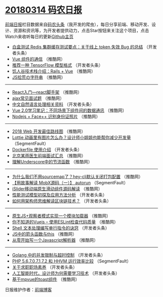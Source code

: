 # [20180314 码农日报](http://hao.caibaojian.com/date/2018/03/14)

[前端日报](http://caibaojian.com/c/news)栏目数据来自[码农头条](http://hao.caibaojian.com/)（我开发的爬虫），每日分享前端、移动开发、设计、资源和资讯等，为开发者提供动力，点击Star按钮来关注这个项目，点击Watch来收听每日的更新[Github主页](https://github.com/kujian/frontendDaily)
* [白盒测试 Redis 集群缓存测试要点：关于线上 token 失效 Bug 的总结](http://hao.caibaojian.com/67046.html) （开发者头条）
* [Vue 组件的通信](http://hao.caibaojian.com/67095.html) （推酷网）
* [推荐一种 TensorFlow 模型格式](http://hao.caibaojian.com/67053.html) （开发者头条）
* [饥人谷技术栈介绍：Rails + Vue](http://hao.caibaojian.com/67090.html) （推酷网）
* [JS拾荒の字符串](http://hao.caibaojian.com/67101.html) （推酷网）

***
* [React入门&#8212;react脚手架](http://hao.caibaojian.com/67102.html) （推酷网）
* [ajax常见面试题](http://hao.caibaojian.com/67097.html) （推酷网）
* [中文自然语言处理相关资料](http://hao.caibaojian.com/67055.html) （开发者头条）
* [Vue 2.0学习笔记：不同场景下组件间的数据通讯](http://hao.caibaojian.com/67085.html) （推酷网）
* [Nodejs + Face++ 识别身份证照片](http://hao.caibaojian.com/67088.html) （推酷网）

***
* [2018 Web 开发最佳路线图](http://hao.caibaojian.com/67086.html) （推酷网）
* [Lottie 动画里有图片怎么办？设计师小姐姐也能帮你减少开发量](http://hao.caibaojian.com/67039.html) （SegmentFault）
* [Dockerfile 使用介绍](http://hao.caibaojian.com/67051.html) （开发者头条）
* [北京某雨医生前端面试汇总](http://hao.caibaojian.com/67104.html) （推酷网）
* [理解Underscore中的节流函数](http://hao.caibaojian.com/67094.html) （推酷网）

***
* [为什么我们不用sourcemap了？hey-cli默认关闭打包配置](http://hao.caibaojian.com/67105.html) （推酷网）
* [【用故事解读 MobX源码（一）】 autorun](http://hao.caibaojian.com/67042.html) （SegmentFault）
* [iSlider移动端原生滑动组件源码解读](http://hao.caibaojian.com/67096.html) （推酷网）
* [性能测试模型初探及应用方法分析](http://hao.caibaojian.com/67054.html) （开发者头条）
* [如何用架构师思维解读区块链技术？](http://hao.caibaojian.com/67044.html) （开发者头条）

***
* [原生JS+观察者模式实现一个模块加载器](http://hao.caibaojian.com/67098.html) （推酷网）
* [你不知道的Vuejs &#8211; 使用ESLint检查代码质量](http://hao.caibaojian.com/67087.html) （推酷网）
* [Shell 文本处理编写单行指令的诀窍](http://hao.caibaojian.com/67045.html) （开发者头条）
* [JS中的箭头函数与this](http://hao.caibaojian.com/67099.html) （推酷网）
* [从零开始写一个Javascript解析器](http://hao.caibaojian.com/67100.html) （推酷网）

***
* [Golang 中的并发限制与超时控制](http://hao.caibaojian.com/67048.html) （开发者头条）
* [PHP 5.6,7.0,7.1,7.2 和 HHVM 运行效率比较](http://hao.caibaojian.com/67040.html) （SegmentFault）
* [关于求职职场素养](http://hao.caibaojian.com/67049.html) （开发者头条）
* [人工智能时代，设计师为何需要学习技术](http://hao.caibaojian.com/67060.html) （开发者头条）
* [基于mpvue的toast组件](http://hao.caibaojian.com/67092.html) （推酷网）

日报维护作者：[前端博客](http://caibaojian.com/) 